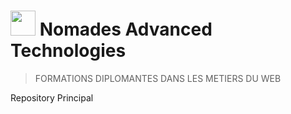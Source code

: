 # <img src="https://avatars3.githubusercontent.com/u/41572941?s=200&v=4" width="40px"> Nomades Advanced Technologies
> FORMATIONS DIPLOMANTES DANS LES METIERS DU WEB

Repository Principal

